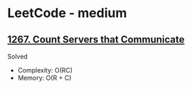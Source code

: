 # LeetCode - medium

## [1267. Count Servers that Communicate](https://leetcode.com/problems/count-servers-that-communicate)

Solved

* Complexity: O(RC)
* Memory: O(R + C)
